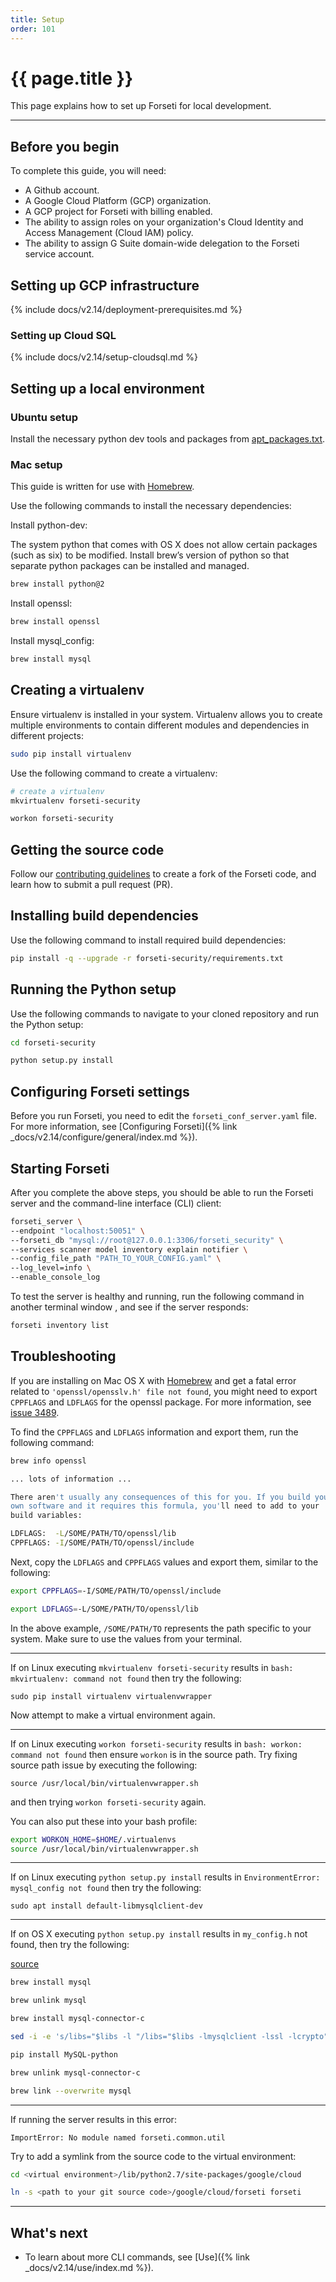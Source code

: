 ```yaml
---
title: Setup
order: 101
---
```

#  {{ page.title }}

This page explains how to set up Forseti for local development.

---

## Before you begin

To complete this guide, you will need:

* A Github account.
* A Google Cloud Platform (GCP) organization.
* A GCP project for Forseti with billing enabled.
* The ability to assign roles on your organization's Cloud Identity
  and Access Management (Cloud IAM) policy.
* The ability to assign G Suite domain-wide delegation to the Forseti service account.

## Setting up GCP infrastructure

{% include docs/v2.14/deployment-prerequisites.md %}

### Setting up Cloud SQL

{% include docs/v2.14/setup-cloudsql.md %}

## Setting up a local environment

### Ubuntu setup

Install the necessary python dev tools and packages from
[apt_packages.txt](https://github.com/forseti-security/forseti-security/blob/master/install/dependencies/apt_packages.txt).

### Mac setup

This guide is written for use with [Homebrew](https://brew.sh).

Use the following commands to install the necessary dependencies:

Install python-dev:

The system python that comes with OS X does not allow certain packages
(such as six) to be modified. Install brew’s version of python so that
separate python packages can be installed and managed.

  ```bash
  brew install python@2
  ```

Install openssl:

  ```bash
  brew install openssl
  ```

Install mysql_config:

  ```bash
  brew install mysql
  ```

## Creating a virtualenv

Ensure virtualenv is installed in your system. Virtualenv allows you to
create multiple environments to contain different modules and dependencies
in different projects:

  ```bash
  sudo pip install virtualenv
  ```

Use the following command to create a virtualenv:

  ```bash
  # create a virtualenv
  mkvirtualenv forseti-security

  workon forseti-security
  ```

## Getting the source code

Follow our
[contributing guidelines](https://github.com/forseti-security/forseti-security/blob/master/.github/CONTRIBUTING.md)
to create a fork of the Forseti code, and learn how to submit a pull request (PR).

## Installing build dependencies

Use the following command to install required build dependencies:

  ```bash
  pip install -q --upgrade -r forseti-security/requirements.txt
  ```

## Running the Python setup

Use the following commands to navigate to your cloned repository and run the Python setup:

  ```bash
  cd forseti-security

  python setup.py install
  ```

## Configuring Forseti settings

Before you run Forseti, you need to edit the `forseti_conf_server.yaml` file.
For more information, see [Configuring Forseti]({% link _docs/v2.14/configure/general/index.md %}).

## Starting Forseti

After you complete the above steps, you should be able to run the Forseti
server and the command-line interface (CLI) client:

  ```bash
  forseti_server \
  --endpoint "localhost:50051" \
  --forseti_db "mysql://root@127.0.0.1:3306/forseti_security" \
  --services scanner model inventory explain notifier \
  --config_file_path "PATH_TO_YOUR_CONFIG.yaml" \
  --log_level=info \
  --enable_console_log
  ```

To test the server is healthy and running, run the following command in
another terminal window
, and see if the server responds:

  ```bash
  forseti inventory list
  ```

## Troubleshooting

If you are installing on Mac OS X with [Homebrew](https://brew.sh/) and get
a fatal error related to `'openssl/opensslv.h' file not found`, you might need to
export `CPPFLAGS` and `LDFLAGS` for the openssl package. For more information,
see [issue 3489](https://github.com/pyca/cryptography/issues/3489).

To find the `CPPFLAGS` and `LDFLAGS` information and export them, run the
following command:

  ```bash
  brew info openssl

  ... lots of information ...

  There aren't usually any consequences of this for you. If you build your
  own software and it requires this formula, you'll need to add to your
  build variables:

  LDFLAGS:  -L/SOME/PATH/TO/openssl/lib
  CPPFLAGS: -I/SOME/PATH/TO/openssl/include
  ```

Next, copy the `LDFLAGS` and `CPPFLAGS` values and export them, similar to the
following:

  ```bash
  export CPPFLAGS=-I/SOME/PATH/TO/openssl/include

  export LDFLAGS=-L/SOME/PATH/TO/openssl/lib
  ```

In the above example, `/SOME/PATH/TO` represents the path specific to your
system. Make sure to use the values from your terminal.

------------------

If on Linux executing ``mkvirtualenv forseti-security`` results in
``bash: mkvirtualenv: command not found`` then try the following:

``sudo pip install virtualenv virtualenvwrapper``

Now attempt to make a virtual environment again.

------------------

If on Linux executing ``workon forseti-security``
results in ``bash: workon: command not found`` then
ensure ``workon`` is in the source path. Try fixing
source path issue by executing the following:

``source /usr/local/bin/virtualenvwrapper.sh``

and then trying ``workon forseti-security`` again.

You can also put these into your bash profile:

  ```bash
  export WORKON_HOME=$HOME/.virtualenvs
  source /usr/local/bin/virtualenvwrapper.sh
  ```
 
------------------

If on Linux executing ``python setup.py install``
results in ``EnvironmentError: mysql_config not found`` then
try the following:

``sudo apt install default-libmysqlclient-dev``

------------------

If on OS X executing ``python setup.py install``
results in ``my_config.h`` not found, then try the following:

  [source](https://stackoverflow.com/a/51483898)
  ```bash
  brew install mysql

  brew unlink mysql

  brew install mysql-connector-c

  sed -i -e 's/libs="$libs -l "/libs="$libs -lmysqlclient -lssl -lcrypto"/g' /usr/local/bin/mysql_config

  pip install MySQL-python

  brew unlink mysql-connector-c

  brew link --overwrite mysql
  
  ```

------------------

If running the server results in this error:
```
ImportError: No module named forseti.common.util

```

Try to add a symlink from the source code to the virtual environment:

```bash
cd <virtual environment>/lib/python2.7/site-packages/google/cloud

ln -s <path to your git source code>/google/cloud/forseti forseti
```

------------------


## What's next

* To learn about more CLI commands, see [Use]({% link _docs/v2.14/use/index.md %}).
